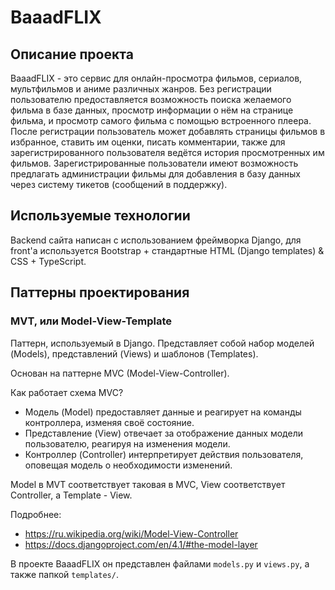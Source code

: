 # BaaadFLIX

## Описание проекта
BaaadFLIX - это сервис для онлайн-просмотра фильмов, сериалов, мультфильмов и аниме
различных жанров. Без регистрации пользователю предоставляется возможность поиска 
желаемого фильма в базе данных, просмотр информации о нём на странице фильма, 
и просмотр самого фильма с помощью встроенного плеера. После регистрации пользователь 
может добавлять страницы фильмов в избранное, ставить им оценки, писать комментарии,
также для зарегистрированного пользователя ведётся история просмотренных им фильмов.
Зарегистрированные пользователи имеют возможность предлагать администрации фильмы для
добавления в базу данных через систему тикетов (сообщений в поддержку).

## Используемые технологии
Backend сайта написан с использованием фреймворка Django, для front'а используется
Bootstrap + стандартные HTML (Django templates) & CSS + TypeScript.

## Паттерны проектирования

### MVT, или Model-View-Template

Паттерн, используемый в Django. Представляет собой набор
моделей (Models), представлений (Views) и шаблонов (Templates).

Основан на паттерне MVC (Model-View-Controller).

Как работает схема MVC?

- Модель (Model) предоставляет данные и реагирует на команды контроллера, изменяя своё состояние.
- Представление (View) отвечает за отображение данных модели пользователю, реагируя на изменения модели.
- Контроллер (Controller) интерпретирует действия пользователя, оповещая модель о необходимости изменений.

Model в MVT соответствует таковая в MVC, View соответствует
Controller, а Template - View.

Подробнее:

- https://ru.wikipedia.org/wiki/Model-View-Controller
- https://docs.djangoproject.com/en/4.1/#the-model-layer

В проекте BaaadFLIX он представлен файлами `models.py` и `views.py`, а также папкой
`templates/`.
